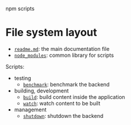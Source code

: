 npm scripts





# File system layout

- [`readme.md`](./readme.md): the main documentation file
- [`node_modules`](./node_modules): common library for scripts

Scripts: 

- testing
	- [`benchmark`](./benchmark): benchmark the backend
- building, development
	- [`build`](./build): build content inside the application
	- [`watch`](./watch): watch content to be built
- management
	- [`shutdown`](./shutdown): shutdown the backend
